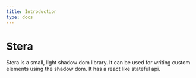 ```yaml
---
title: Introduction
type: docs
---
```


# Stera
Stera is a small, light shadow dom library. It can be used for writing custom elements using the shadow dom. It has a react like stateful api.

